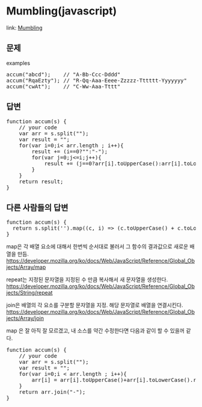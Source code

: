 Mumbling(javascript)
===============

link: [Mumbling](https://www.codewars.com/kata/mumbling)

문제
--

examples
<pre>
accum("abcd");    // "A-Bb-Ccc-Dddd"
accum("RqaEzty"); // "R-Qq-Aaa-Eeee-Zzzzz-Tttttt-Yyyyyyy"
accum("cwAt");    // "C-Ww-Aaa-Tttt"
</pre>

답변
--
<pre>
function accum(s) {
	// your code
	var arr = s.split("");
	var result = "";
	for(var i=0;i< arr.length ; i++){
		result += (i==0?"":"-");
		for(var j=0;j<=i;j++){
			result += (j==0?arr[i].toUpperCase():arr[i].toLowerCase());
		}
	}
	return result;
}
</pre>

다른 사람들의 답변
------------
<pre>
function accum(s) {
  return s.split('').map((c, i) => (c.toUpperCase() + c.toLowerCase().repeat(i))).join('-');
}
</pre>

map은 각 배열 요소에 대해서 한번씩 순서대로 불러서 그 함수의 결과값으로 새로운 배열을 만듬.  
https://developer.mozilla.org/ko/docs/Web/JavaScript/Reference/Global_Objects/Array/map  

repeat는 지정된 문자열을 지정된 수 만큼 복사해서 새 문자열을 생성한다.  
https://developer.mozilla.org/ko/docs/Web/JavaScript/Reference/Global_Objects/String/repeat  

join은 배열의 각 요소를 구분할 문자열을 지정. 해당 문자열로 배열을 연결시킨다.  
https://developer.mozilla.org/ko/docs/Web/JavaScript/Reference/Global_Objects/Array/join  

map 은 잘 아직 잘 모르겠고, 내 소스를 약간 수정한다면 다음과 같이 할 수 있을꺼 같다.
<pre>
function accum(s) {
	// your code
	var arr = s.split("");
	var result = "";
	for(var i=0;i < arr.length ; i++){
		arr[i] = arr[i].toUpperCase()+arr[i].toLowerCase().repeat(i);
	}
	return arr.join("-");
}
</pre>
